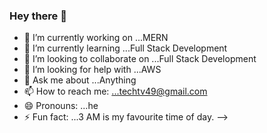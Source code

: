 ### Hey there 👋

- 🔭 I’m currently working on ...MERN
- 🌱 I’m currently learning ...Full Stack Development
- 👯 I’m looking to collaborate on ...Full Stack Development
- 🤔 I’m looking for help with ...AWS
- 💬 Ask me about ...Anything
- 📫 How to reach me: ...techtv49@gmail.com
- 😄 Pronouns: ...he
- ⚡ Fun fact: ...3 AM is my favourite time of day. 
-->
